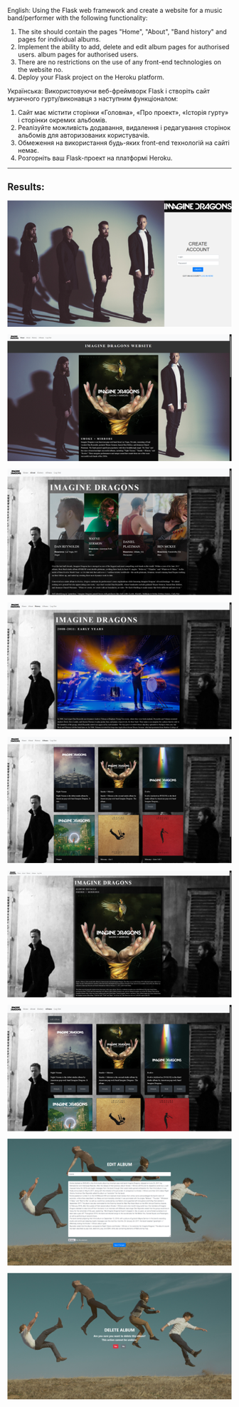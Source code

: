 English:
Using the Flask web framework and create a website for a music 
band/performer with the following functionality:
1. The site should contain the pages "Home", "About", "Band history" and 
pages for individual albums. 
2. Implement the ability to add, delete and edit album pages for authorised users. 
album pages for authorised users. 
3. There are no restrictions on the use of any front-end technologies on the website 
no.
4. Deploy your Flask project on the Heroku platform.

Українська:
Використовуючи веб-фреймворк Flask і створіть сайт музичного 
гурту/виконавця з наступним функціоналом:
1. Сайт має містити сторінки «Головна», «Про проект», «Історія гурту» і 
сторінки окремих альбомів. 
2. Реалізуйте можливість додавання, видалення і редагування сторінок 
альбомів для авторизованих користувачів. 
3. Обмеження на використання будь-яких front-end технологій на сайті 
немає.
4. Розгорніть ваш Flask-проект на платформі Heroku.

---

## Results:
![Login page](/Screenshots/00-Login.png)

![Home page](/Screenshots/01-HomePage.png)

![About page](/Screenshots/02-About.png)

![History page](/Screenshots//03-History.png)

![Albums page](/Screenshots/04-Albums.png)

![Album details page](/Screenshots/05-AlbumDetails.png)

![Authorized album page](/Screenshots/08-AuthorizedAlbums.png)

![Edit page](/Screenshots/06-Edit.png)

![Delete page](/Screenshots/07-Delete.png)
